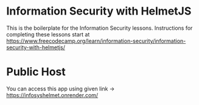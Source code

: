 # Information Security with HelmetJS

This is the boilerplate for the Information Security lessons. Instructions for completing these lessons start at https://www.freecodecamp.org/learn/information-security/information-security-with-helmetjs/


# Public Host
You can access this app using given link -> https://infosyshelmet.onrender.com/